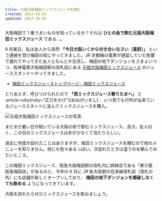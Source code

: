 ```yaml
---
title: 元祖大阪梅田ミックスジュースを飲む
created: 2023-10-03
updated: 2023-10-03
---
```


大阪梅田で 1 番うまいものを知っているか？それは **ひとの金で飲む元祖大阪梅田ミックスジュース** である…。

9 月某日、私は友人から突然 **「今日大阪いくから付き合いなさい（意訳）」** という連絡を受け梅田の街にやってきました。JR 京都線の電車が遅延していた影響で遅れてやってきた友人となんとか合流し、梅田の地下ダンジョンをさまよいつつ、阪神電車大阪梅田駅の改札前にある [元祖大阪梅田ミックスジュース](https://mix-juice-ai-sakai.com/ud-index/) のジューススタンドへやってきました。

- [梅田ミックスジューストップページ - 梅田ミックスジュース](https://mix-juice-ai-sakai.com/ud-index/)

とりあえず、呼びつけられたので **「君ミックスジュース奢りたまへ」** と :article-ruby{ruby="圧力をかけ"}[おねがいをし] 、いつ見ても行列が出来ているジューススタンドに並んでミックスジュースを購入。

![元祖大阪梅田ミックスジュースの写真](60f9b821-0411-4a9a-d923-72b11524b300)

まだまだ暑い日が続いている大阪の街で飲むミックスジュース、良き。友人曰く、この日のミックスジュースは氷が少なくて当たりらしい。

過去に何度か訪れたことはありますが、毎回ミックスジュースを頼むので他のメニューを知りません。他にも色々あるっぽい。次訪れたときは違うのを頼んでみたいところ。

この梅田ミックスジュース、阪急大阪梅田駅の改札内に姉妹店である「果汁屋 阪急梅田店」があるのと、今年の 6 月に JR 新大阪駅の在来線改札前（改札の外）にも店舗が新しくオープンしており、 **梅田の地下ダンジョンを踏破しなくても飲める** ようになってきています。

大阪を訪れたらぜひミックスジュースを飲みましょう。
